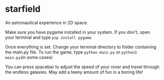 # starfield
An astronautical experience in 2D space.

Make sure you have pygame installed in your system.
If you don't, open your terminal and type `pip install pygame`

Once everything is set. Change your terminal directory to folder containing the main.py file.
To run the game, type `python main.py` or `python3 main.py`(in some cases)

You can press spacebar to adjust the speed of your rover and travel through the endless galaxies. May add a teeny amount of fun in a boring life!
